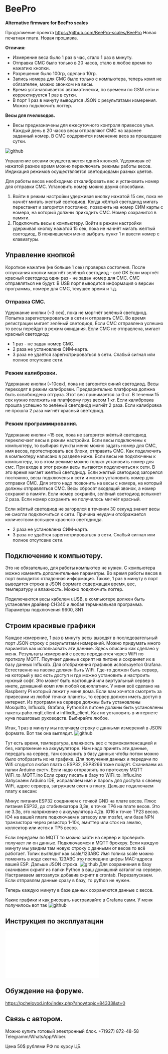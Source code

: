 # BeePro
**Alternative firmware for BeePro scales**

Продолжение проекта https://github.com/BeePro-scales/BeePro
Новая печатная плата. Новая прошивка.

**Отличия:**
- Измерение веса было 1 раз в час, стало 1 раз в минуту.
- Отправка СМС было только в 20 часов, стало в любое время по нажатию кнопки. 
- Разрешение было 100гр, сделано 10гр.
- Запись номера для СМС было только с компьютера, теперь комп не обязателен, можно звонком на весы.
- Время устанавливается автоматически, по времени по GSM сети и корректируется 1 раз в сутки.
- В порт 1 раз в минуту выводится JSON с результатами измерения. Можно подключить логгер.

**Весы для пчеловодов.**

- Весы предназначены для ежесуточного контроля привесов улья. Каждый день в 20 часов весы отправляют СМС на заранее заданный номер. В СМС содержится изменение веса за прошедшие сутки.

![github](/images/20220917_224128.jpg.jpg)

Управление весами осуществляется одной кнопкой.
Удерживая её нажатой разное время можно переключать режимы работы весов.
Индикация режимов осуществляется светодиодами разных цветов.

Для работы весов необходимо откалибровать вес и установить номер для отправки СМС.
Установить номер можно двумя способами.
1. Войти в режим настройки удерживая кнопку нажатой 15 сек, пока не начнёт мигать желтый светодиод.
Когда жёлтый светодиод мигать перестанет и загорится постоянно,
позвонить на номер СИМ карты с номера, на который должны приходить СМС. Номер сохранится в памяти.
2. Подключить весы к компьютеру.
Войти в режим настройки удерживая кнопку нажатой 15 сек, пока не начнёт мигать желтый светодиод.
В появившемся меню выбрать пункт 1 и ввести номер с клавиатуры.


## Управление кнопкой
Короткое нажатие (не больше 1 сек) проверка состояния.
После отпускания кнопки моргнёт зелёный светодиод - всё ОК
Если моргнёт красный светодиод один раз - не задан номер для СМС. СМС отправляться не будут.
В USB порт выводится информация о версии программы, номере для СМС, текущее время и т.д.

### Отправка СМС.
Удержание кнопки (~3 сек), пока не моргнёт зелёный светодиод.
Попытка зарегистрироваться в сети и отправить СМС.
Во время регистрации мигает зелёный светодиод. Если СМС отправлена успешно то весы перейдут в режим ожидания.
Если СМС не отправлена, мигает красный светодиод:
- 1 раз - не задан номер СМС.
- 2 раза не установлена СИМ-карта. 
- 3 раза не удаётся зарегистрироваться в сети. Слабый сигнал или полное отсутсвие сети.

### Режим калибровки.
Удержание кнопки (~10сек), пока не загорится синий светодиод.
Весы переходят в режим калибровки. Предварительно платформа должна быть освобождена отгруза. 
Этот вес принимается за 0 кг. В течении 15 сек нужно положить на платформу груз весом 1 кг.
Если калибровка прошла успешно то зелёный светодиод мигнёт 2 раза.
Если калибровка не прошла 2 раза мигнёт красный светодиод.

### Режим программирования.
Удержание кнопки ~15 сек, пока не загорится жёлтый светодиод переключает весы в режим настройки.
Если весы подключены к компьютеру, то выбирая пункты меню можно задать номер для СМС, имя весов,
протестировать все блоки, отправить СМС. Как подключить в компьютеру написано в разделе ниже.
Если весы не подключены к компьютеру, то в этом режиме можно только установить номер для смс.
При входе в этот режим весы пытаются подключиться к сети. В это время мигает желтый светодиод.
Если желтый светодиод загорелся постоянно, весы подключены к сети и можно установить номер для отправки СМС.
Для этого надо позвонить на весы с номера, на который должны отправляться СМС. 
Весы сбросят входящий звонок, а номер сохранят в памяти.
Если номер сохранён, зелёный светодиод вспыхнет 2 раза. Если номер сохранить не получилось мигнёт красный.

Если жёлтый светодиод не загорелся в течении 30 секунд значит весы не смогли подключиться к сети.
Причина неудачи отображается количеством вспышек красного светодиода.
- 2 раза не установлена СИМ-карта.
- 3 раза не удаётся зарегистрироваться в сети. Слабый сигнал или полное отсутсвие сети.


## Подключение к компьютеру.
Это не обязательно, для работы компьютер не нужен. С компьютера можно изменять дополнительные параметры.
Во время работы весов в порт выводится отладочная информация.
Также, 1 раз в минуту в порт выводится строка в JSON формате содержащая время, вес, температуру и влажность. 
Можно подключить логгер.

Подключаются весы кабелем uUSB,
в компьютере должен быть установлен драйвер CH340 и любая терминальная программа.
Параметры подключения 9600, 8N1

## Строим красивые графики
Каждое измерение, 1 раз в минуту весы выводят в последовательный порт JSON строку с результатами измерений. Можно придумать много вариантов как использовать эти данные. Здесь описано как сделано у меня. Результаты измерений с весов передаются через WiFi по протколу MQTT. Поулчает данные скрипт на питоне и сохраняет их в базу данных Influxdb. Для отображения графиков используется Grafana. Естественно на пасеке должен быть WiFi. Где-то должен быть сервер, на который у вас есть доступ и где можно установить и настроить нужный софт. Это может быть настоящий или виртуальный сервер в инете, домашний комп или любой одноплатник. У меня всё сделано на Raspberry Pi который лежит у меня дома. Если вам хочется смотреть за привесами из любой точнки планеты, то сервер должен иметь доступ в интернет. Из программ на сервере должны быть установлены  Mosquitto, Influxdb, Grafana, Python3 в питоне должны быть установлены пакеты paho.mqtt.client и inflixdb_client. Как их установить в интернете куча пошаговых руководств. Выбирайте любое.

Итак, 1 раз в минуту мы получаем строку с данными измерений в JSON формате. Вот так она выглядит.
![github](/images/json.png)

Тут есть время, температура, влажность вес с термокомпенсацией и без, напряжение на аккумуляторе.
Нам надо принять эти данные, передать на сервер, там сохранить в базу данных чтобы потом можно было отобразить их на графике.
Для получения данных и передачи по Wifi сгодится любая плата с ESP32, ESP8266 тоже пойдёт. 
Скачиваем из папки Arduino скетч. Если надо отправлять по протоколу MQTT WiFi_to_MQTT.ino Если сразу писать в базу то WiFi_to_Influx.ino
Запускаем Arduino IDE, исправляем имя и пароль для доступа к своему WiFi, адрес сервера, загружаем скетч в плату. Дальше подключаем плату к весам:

Минус питания ESP32 соединяем с точкой GND на плате весов.
Плюс питания ESP32, до стабилизатора 3,3в, к точке TP6 на плате весов. Это не 3.3в, это напряжение с аккумулятора 4,2в.
IO16 к точке TP23 весов.
IO4 на вашей плате подключаем к затвору или mosfet, или базе NPN транзистора через резистор 1-10к, эмиттер или сток на землю, коллектор или исток к TP5 весов.


Если передаём по MQTT то можно зайти на сервер и проверить получает ли он данные. Подключаемся к MQTT брокеру. Если каждую минуту мы увидим там новую строку с данными от весов то всё работает. Топик выглядит как scale/123ABC Имя топика scale можно поменять в коде скетча. 123АВС это последние цифры MAC-адреса вашей ESP. Дальше JSON
строка.
![github](/images/mqtt.png)
Для сохраниения в базу скачиваем скрипт из папки Python в ваш домашний каталог на сервере. Настраиваем автозапуск добавив скрипт в crontab. Перезапускаем.
Если отправлям данные сразу в базу, то python не нужен.

Теперь каждую минуту в базе данных сохраняются данные с весов.

Какие графики и как рисовать настраивайте в Grafana сами. У меня получилось вот так
![github](/images/grafik.png)

## Инструкция по эксплуатации
![github](/manual/BeePro_Manual.pdf)

## Обуждение на форуме.
https://pchelovod.info/index.php?showtopic=84333&st=0


## Связь с автором.
Можно купить готовый электронный блок. +7(927) 872-48-58 Telegramm/WhatsApp/Wiber.

Цена 50$ рублями РФ по курсу ЦБ.
